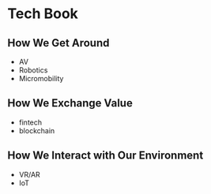 # Tech Book

## How We Get Around

* AV
* Robotics
* Micromobility

## How We Exchange Value

* fintech
* blockchain

## How We Interact with Our Environment

* VR/AR
* IoT
